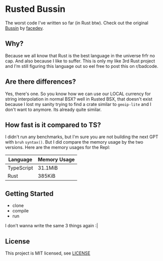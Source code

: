 # Rusted Bussin

The worst code I've written so far (in Rust btw). Check out the original [Bussin](https://github.com/face-hh/bussin) by [facedev](https://github.com/face-hh).

## Why?

Because we all know that Rust is the best language in the universe frfr no cap. And also because I like to suffer. This is only my like 3rd Rust project and I'm still figuring this language out so eel free to post this on r/badcode.

## Are there differences?

Yes, there's one. So you know how we can use our LOCAL currency for string interpolation in normal BSX? well in Rusted BSX, that doesn't exist because I lost my sanity trying to find a crate similar to `geoip-lite` and I don't want to anymore. Its already quite similar.

## How fast is it compared to TS?

I didn't run any benchmarks, but I'm sure you are not building the next GPT with `bruh` `syntax()`.
But I did compare the memory usage by the two versions. Here are the memory usages for the Repl:

| Language   | Memory Usage |
| ---------  | ------------ |
| TypeScript |   31.1MiB    |
| Rust       |   385KiB     |

## Getting Started

- clone
- compile
- run

I don't wanna write the same 3 things again :|

## License

This project is MIT licensed, see [LICENSE](LICENSE)